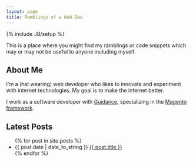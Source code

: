 ```yaml
---
layout: page
title: Ramblings of a Web Dev
---
```

{% include JB/setup %}

This is a place where you might find my ramblings or code snippets which may or may not be useful to anyone including myself.

## About Me

I'm a (hat wearing) web developer who likes to innovate and experiment with internet technologies.  My goal is to make the internet better.

I work as a software developer with [Guidance](http://goo.gl/ASyy34), specializing in the [Magento framework](http://magento.com/).

## Latest Posts

<ul class="posts">
  {% for post in site.posts %}
    <li><span>{{ post.date | date_to_string }}</span> <a href="{{ BASE_PATH }}{{ post.url }}">{{ post.title }}</a></li>
  {% endfor %}
</ul>
